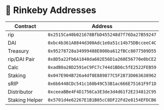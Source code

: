 # 📜 Rinkeby Addresses
| Contract | Address |
| --- | --- |
rip |  `0x2515Ca40b021678BfbD455248d7f76Da27B59247`
DAI |  `0xbc4b361A8844d300Adc1e0a51c14b75DBcceeC4C`
Treasury |  `0x95278728a34999488E000ba612fBCc8077509D55`
rip/DAI Pair |  `0x8D5a22Fb6A1840da602E56D1a260E56770e0bCE2`
Calc |  `0xadB0a28D2591eC9FC7c744d1BD6c5fE2522FEB59`
Staking |  `0x047E904B726a4df0E889877C5F2873D063638962`
sRIP |  `0x6b6448CDc541c160b49C53B1ac666E75161F9f1D`
Distributor | `0xceeaBBe4F4D1756Ca3E3de3d4d61f2E234812C95`
Staking Helper | `0x5701d4e62267E1B1B05cC8DF22Fd2e8154EFDCB6`